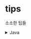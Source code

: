 # tips
소소한 팁들

<details>
  
<summary> Java </summary>

- [javax.json](https://github.com/Dae-Hwa/nano-tips/blob/master/java/javax.json.md)

</details
